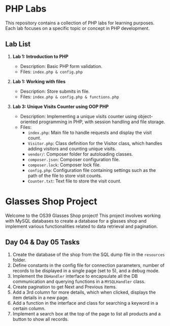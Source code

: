 # PHP Labs

This repository contains a collection of PHP labs for learning purposes. Each lab focuses on a specific topic or concept in PHP development.

## Lab List

1. **Lab 1: Introduction to PHP**
   - Description: Basic PHP form validation.
   - Files: `index.php & config.php`

1. **Lab 1: Working with files**
   - Description: Store submits in file.
   - Files: `index.php & config.php & functions.php`

3. **Lab 3: Unique Visits Counter using OOP PHP**
   - Description: Implementing a unique visits counter using object-oriented programming in PHP, with session handling and file storage.
   - Files:
     - `index.php`: Main file to handle requests and display the visit count.
     - `Visitor.php`: Class definition for the Visitor class, which handles adding visitors and counting unique visits.
     - `vendor/`: Composer folder for autoloading classes.
     - `composer.json`: Composer configuration file.
     - `composer.lock`: Composer lock file.
     - `config.php`: Configuration file containing settings such as the path of the file to store visit counts.
     - `Counter.txt`: Text file to store the visit count.

# Glasses Shop Project

Welcome to the OS39 Glasses Shop project! This project involves working with MySQL databases to create a database for a glasses shop and implement various functionalities related to data retrieval and pagination. 

## Day 04 & Day 05 Tasks

1. Create the database of the shop from the SQL dump file in the `resources` folder.
2. Define constants in the config file for connection parameters, number of records to be displayed in a single page (set to 5), and a debug mode.
3. Implement the `DbHandler` interface to encapsulate all the DB communication and querying functions in a `MYSQLHandler` class.
4. Create pagination to get Next and Previous items.
5. Add a 3rd column for more details, which when clicked, displays the item details in a new page.
6. Add a function in the interface and class for searching a keyword in a certain column.
7. Implement a search box at the top of the page to list all products and a button to show all records.



